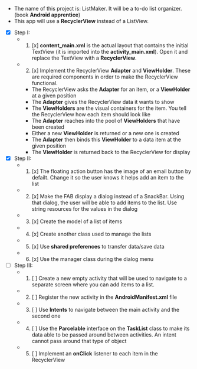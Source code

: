 * The name of this project is: ListMaker. It will be a to-do list organizer. (book **Android apprentice**)
* This app will use a **RecyclerView** instead of a ListView.
* [x] Step I:
    * 1. [x] **content_main.xml** is the actual layout that contains the initial TextView (it is imported into the **activity_main.xml**). Open it and replace the TextView with a **RecyclerView**. 
    * 2. [x] Implement the RecyclerView **Adapter** and **ViewHolder**. These are required components in order to make the RecyclerView functional.
        * The RecyclerView asks the **Adapter** for an item, or a **ViewHolder** at a given position
        * The **Adapter** gives the RecyclerView data it wants to show
        * The **ViewHolders** are the visual containers for the item. You tell the RecyclerView how each item should look like
        * The **Adapter** reaches into the pool of **ViewHolders** that have been created
        * Either a new **ViewHolder** is returned or a new one is created
        * The **Adapter** then binds this **ViewHolder** to a data item at the given position
        * The **ViewHolder** is returned back to the RecyclerView for display
* [x] Step II:
    * 1. [x] The floating action button has the image of an email button by defailt. Change it so the user knows it helps add an item to the list
    * 2. [x] Make the FAB display a dialog instead of a SnackBar. Using that dialog, the user will be able to add items to the list. Use string resources for the values in the dialog
    * 3. [x] Create the model of a list of items
    * 4. [x] Create another class used to manage the lists
    * 5. [x] Use **shared preferences** to transfer data/save data
    * 6. [x] Use the manager class during the dialog menu
* [ ] Step III:
    * 1. [ ]  Create a new empty activity that will be used to navigate to a separate screen where you can add items to a list.
    * 2. [ ] Register the new activity in the **AndroidManifest.xml** file
    * 3. [ ] Use **Intents** to navigate between the main activity and the second one
    * 4. [ ] Use the **Parcelable** interface on the **TaskList** class to make its data able to be passed around between activities. An intent cannot pass around that type of object
    * 5. [ ] Implement an **onClick** listener to each item in the RecyclerView
